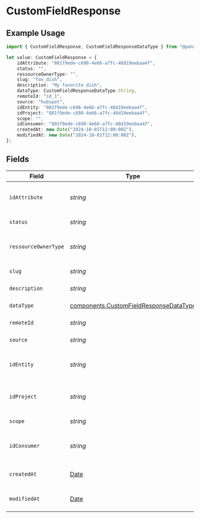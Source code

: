# CustomFieldResponse

## Example Usage

```typescript
import { CustomFieldResponse, CustomFieldResponseDataType } from "@panora/sdk/models/components";

let value: CustomFieldResponse = {
    idAttribute: "801f9ede-c698-4e66-a7fc-48d19eebaa4f",
    status: "",
    ressourceOwnerType: "",
    slug: "fav_dish",
    description: "My favorite dish",
    dataType: CustomFieldResponseDataType.String,
    remoteId: "id_1",
    source: "hubspot",
    idEntity: "801f9ede-c698-4e66-a7fc-48d19eebaa4f",
    idProject: "801f9ede-c698-4e66-a7fc-48d19eebaa4f",
    scope: "",
    idConsumer: "801f9ede-c698-4e66-a7fc-48d19eebaa4f",
    createdAt: new Date("2024-10-01T12:00:00Z"),
    modifiedAt: new Date("2024-10-01T12:00:00Z"),
};
```

## Fields

| Field                                                                                            | Type                                                                                             | Required                                                                                         | Description                                                                                      | Example                                                                                          |
| ------------------------------------------------------------------------------------------------ | ------------------------------------------------------------------------------------------------ | ------------------------------------------------------------------------------------------------ | ------------------------------------------------------------------------------------------------ | ------------------------------------------------------------------------------------------------ |
| `idAttribute`                                                                                    | *string*                                                                                         | :heavy_check_mark:                                                                               | Attribute Id                                                                                     | 801f9ede-c698-4e66-a7fc-48d19eebaa4f                                                             |
| `status`                                                                                         | *string*                                                                                         | :heavy_check_mark:                                                                               | Attribute Status                                                                                 |                                                                                                  |
| `ressourceOwnerType`                                                                             | *string*                                                                                         | :heavy_check_mark:                                                                               | Attribute Ressource Owner Type                                                                   |                                                                                                  |
| `slug`                                                                                           | *string*                                                                                         | :heavy_check_mark:                                                                               | Attribute Slug                                                                                   | fav_dish                                                                                         |
| `description`                                                                                    | *string*                                                                                         | :heavy_check_mark:                                                                               | Attribute Description                                                                            | My favorite dish                                                                                 |
| `dataType`                                                                                       | [components.CustomFieldResponseDataType](../../models/components/customfieldresponsedatatype.md) | :heavy_check_mark:                                                                               | Attribute Data Type                                                                              | string                                                                                           |
| `remoteId`                                                                                       | *string*                                                                                         | :heavy_check_mark:                                                                               | Attribute Remote Id                                                                              | id_1                                                                                             |
| `source`                                                                                         | *string*                                                                                         | :heavy_check_mark:                                                                               | Attribute Source                                                                                 | hubspot                                                                                          |
| `idEntity`                                                                                       | *string*                                                                                         | :heavy_check_mark:                                                                               | Attribute Entity Id                                                                              | 801f9ede-c698-4e66-a7fc-48d19eebaa4f                                                             |
| `idProject`                                                                                      | *string*                                                                                         | :heavy_check_mark:                                                                               | Attribute Project Id                                                                             | 801f9ede-c698-4e66-a7fc-48d19eebaa4f                                                             |
| `scope`                                                                                          | *string*                                                                                         | :heavy_check_mark:                                                                               | Attribute Scope                                                                                  |                                                                                                  |
| `idConsumer`                                                                                     | *string*                                                                                         | :heavy_check_mark:                                                                               | Attribute Consumer Id                                                                            | 801f9ede-c698-4e66-a7fc-48d19eebaa4f                                                             |
| `createdAt`                                                                                      | [Date](https://developer.mozilla.org/en-US/docs/Web/JavaScript/Reference/Global_Objects/Date)    | :heavy_check_mark:                                                                               | Attribute Created Date                                                                           | 2024-10-01T12:00:00Z                                                                             |
| `modifiedAt`                                                                                     | [Date](https://developer.mozilla.org/en-US/docs/Web/JavaScript/Reference/Global_Objects/Date)    | :heavy_check_mark:                                                                               | Attribute Modified Date                                                                          | 2024-10-01T12:00:00Z                                                                             |